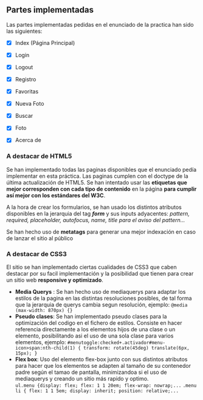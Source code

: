 ## Partes implementadas

Las partes implementadas pedidas en el enunciado de la practica han sido las siguientes:

  

-  [x] Index (Página Principal)

-  [x] Login

-  [x] Logout

-  [x] Registro

-  [x] Favoritas

-  [x] Nueva Foto

-  [x] Buscar

-  [x] Foto

-  [x] Acerca de

  

### A destacar de HTML5

  

Se han implementado todas las paginas disponibles que el enunciado pedía implementar en esta práctica. Las paginas cumplen con el doctype de la última actualización de HTML5. Se han intentado usar las **etiquetas que mejor corresponden con cada tipo de contenido** en la página **para cumplir así mejor con los estándares del W3C**.

  

A la hora de crear los formularios, se han usado los distintos atributos disponibles en la jerarquia del tag ***form*** y sus inputs adyacentes: *pattern, required, placeholder, autofocus, name, title para el aviso del pattern...*

  

Se han hecho uso de **metatags** para generar una mejor indexación en caso de lanzar el sitio al público

  

### A destacar de CSS3

El sitio se han implementado ciertas cualidades de CSS3 que caben destacar por su facil implementación y la posibilidad que tienen para crear un sitio web **responsive y optimizado**.

  

-  **Media Querys** : Se han hecho uso de mediaquerys para adaptar los estilos de la pagina en las distintas resoluciones posibles, de tal forma que la jerarquia de querys cambia segun resolución, ejemplo: `@media (max-width: 870px) {}`
- **Pseudo clases**: Se han implementado pseudo clases para la optimización del codigo en el fichero de estilos. Consiste en hacer referencia directamente a los elementos hijos de una clase o un elemento, posibilitando asi el uso de una sola clase para varios elementos, ejemplo:
`#menutoggle:checked+.activador#menu-icon>span:nth-child(1) { transform: rotate(45deg) translate(6px, 15px); }`
- **Flex box**: Uso del elemento flex-box junto con sus distintos atributos para hacer que los elementos se adapten al tamaño de su contenedor padre según el tamao de pantalla, minimizandoa si el uso de mediaquerys y creando un sitio más rapido y optimo.  
`ul.menu {display: flex; flex: 1 1 20em; flex-wrap: nowrap;...`
`.menu li { flex: 1 1 5em; display: inherit; position: relative;...`
